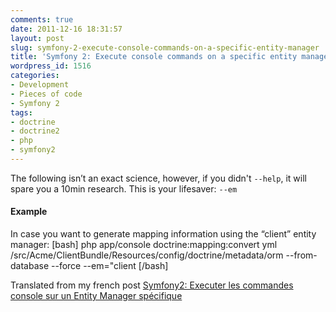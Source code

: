 ```yaml
---
comments: true
date: 2011-12-16 18:31:57
layout: post
slug: symfony-2-execute-console-commands-on-a-specific-entity-manager
title: 'Symfony 2: Execute console commands on a specific entity manager'
wordpress_id: 1516
categories:
- Development
- Pieces of code
- Symfony 2
tags:
- doctrine
- doctrine2
- php
- symfony2
---
```


The following isn’t an exact science, however, if you didn't `--help`, it will spare you a 10min research.
This is your lifesaver: `--em`



#### Example


In case you want to generate mapping information using the “client” entity manager:
[bash]
php app/console doctrine:mapping:convert yml /src/Acme/ClientBundle/Resources/config/doctrine/metadata/orm --from-database --force --em="client
[/bash]



Translated from my french post [Symfony2: Executer les commandes console sur un Entity Manager spécifique](http://www.dinduks.com/symfony-2-executer-les-commandes-console-sur-un-entity-manager-specifique)
